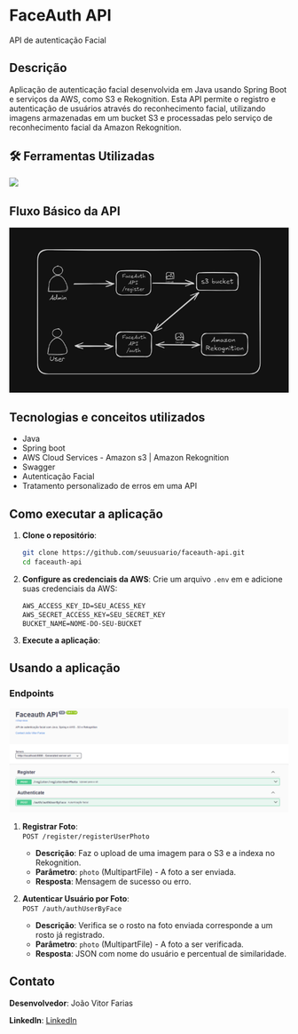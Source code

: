 # FaceAuth API
API de autenticação Facial

## Descrição

Aplicação de autenticação facial desenvolvida em Java usando Spring Boot e serviços da AWS, como S3 e Rekognition. Esta API permite o registro e autenticação de usuários através do reconhecimento facial, utilizando imagens armazenadas em um bucket S3 e processadas pelo serviço de reconhecimento facial da Amazon Rekognition.

## 🛠️ Ferramentas Utilizadas

<p>
  <a href="https://skillicons.dev">
    <img src="https://skillicons.dev/icons?i=java,spring,aws,docker,idea,git" />
  </a>
</p>


## Fluxo Básico da API
  ![swagger](./assets/fluxoBasicoApi.PNG)


## Tecnologias e conceitos utilizados
- Java
- Spring boot
- AWS Cloud Services - Amazon s3 | Amazon Rekognition
- Swagger
- Autenticação Facial
- Tratamento personalizado de erros em uma API

## Como executar a aplicação

1. **Clone o repositório**:
    ```bash
    git clone https://github.com/seuusuario/faceauth-api.git
    cd faceauth-api
    ```

2. **Configure as credenciais da AWS**:
    Crie um arquivo `.env` em e adicione suas credenciais da AWS:
    ```properties
    AWS_ACCESS_KEY_ID=SEU_ACESS_KEY
    AWS_SECRET_ACCESS_KEY=SEU_SECRET_KEY
    BUCKET_NAME=NOME-DO-SEU-BUCKET
    ```

3. **Execute a aplicação**:

## Usando a aplicação

### Endpoints

  ![swagger](./assets/swagger.PNG)

1. **Registrar Foto**:  
   `POST /register/registerUserPhoto`
   - **Descrição**: Faz o upload de uma imagem para o S3 e a indexa no Rekognition.
   - **Parâmetro**: `photo` (MultipartFile) - A foto a ser enviada.
   - **Resposta**: Mensagem de sucesso ou erro.

2. **Autenticar Usuário por Foto**:  
   `POST /auth/authUserByFace`
   - **Descrição**: Verifica se o rosto na foto enviada corresponde a um rosto já registrado.
   - **Parâmetro**: `photo` (MultipartFile) - A foto a ser verificada.
   - **Resposta**: JSON com nome do usuário e percentual de similaridade.


## Contato

**Desenvolvedor**: João Vitor Farias 

**LinkedIn**: [LinkedIn]([https://www.linkedin.com/in/seulinkedin](https://www.linkedin.com/in/jo%C3%A3o-vitor-farias-soares-216870238/))

